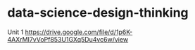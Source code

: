 # data-science-design-thinking

Unit 1 https://drive.google.com/file/d/1p6K-4AXrMI7vVoPf853U1GXq5Du4vc6w/view
